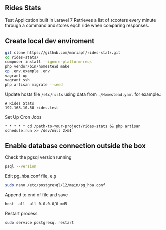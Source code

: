 
## Rides Stats

Test Application built in Laravel 7
Retrieves a list of scooters every minute through a command and stores eqch ride when comparing responses.

## Create local dev enviroment

```bash
git clone https://github.com/mariapf/rides-stats.git
cd rides-stats/
composer install --ignore-platform-reqs
php vendor/bin/homestead make
cp .env.example .env
vagrant up
vagrant ssh
php artisan migrate --seed
```

Update hosts file `/etc/hosts` using data from `./Homestead.yaml` for example.:

```
# Rides Stats
192.168.10.50 rides.test
```

Set Up Cron Jobs
```
* * * * * cd /path-to-your-project/rides-stats && php artisan schedule:run >> /dev/null 2>&1
```

## Enable database connection outside the box 
Check the pgsql version running
```bash
psql --version 
```
Edit pg_hba.conf file, e.g
```bash
sudo nano /etc/postgresql/12/main/pg_hba.conf
```
Append to end of file and save
```bash
host  all  all 0.0.0.0/0 md5
```
Restart process
```bash
sudo service postgresql restart
```
